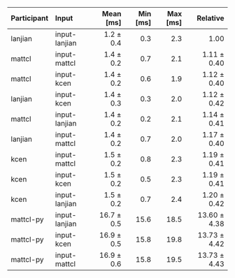 | Participant | Input | Mean [ms] | Min [ms] | Max [ms] | Relative |
|:---|:---|---:|---:|---:|---:|
| lanjian | input-lanjian | 1.2 ± 0.4 | 0.3 | 2.3 | 1.00 |
| mattcl | input-mattcl | 1.4 ± 0.2 | 0.7 | 2.1 | 1.11 ± 0.40 |
| mattcl | input-kcen | 1.4 ± 0.2 | 0.6 | 1.9 | 1.12 ± 0.40 |
| lanjian | input-kcen | 1.4 ± 0.3 | 0.3 | 2.0 | 1.12 ± 0.42 |
| mattcl | input-lanjian | 1.4 ± 0.2 | 0.2 | 2.1 | 1.14 ± 0.41 |
| lanjian | input-mattcl | 1.4 ± 0.2 | 0.7 | 2.0 | 1.17 ± 0.40 |
| kcen | input-mattcl | 1.5 ± 0.2 | 0.8 | 2.3 | 1.19 ± 0.41 |
| kcen | input-kcen | 1.5 ± 0.2 | 0.5 | 2.3 | 1.19 ± 0.41 |
| kcen | input-lanjian | 1.5 ± 0.2 | 0.7 | 2.4 | 1.20 ± 0.42 |
| mattcl-py | input-lanjian | 16.7 ± 0.5 | 15.6 | 18.5 | 13.60 ± 4.38 |
| mattcl-py | input-kcen | 16.9 ± 0.5 | 15.8 | 19.8 | 13.73 ± 4.42 |
| mattcl-py | input-mattcl | 16.9 ± 0.6 | 15.8 | 19.5 | 13.73 ± 4.43 |

